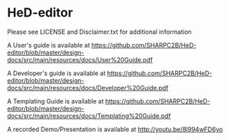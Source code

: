 HeD-editor
============
Please see LICENSE and Disclaimer.txt for additional information

A User's guide is available at
https://github.com/SHARPC2B/HeD-editor/blob/master/design-docs/src/main/resources/docs/User%20Guide.pdf

A Developer's guide is available at
https://github.com/SHARPC2B/HeD-editor/blob/master/design-docs/src/main/resources/docs/Developer%20Guide.pdf

A Templating Guide is available at
https://github.com/SHARPC2B/HeD-editor/blob/master/design-docs/src/main/resources/docs/Templating%20Guide.pdf

A recorded Demo/Presentation is available at
http://youtu.be/8l994wFD6yo
